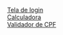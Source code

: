 <a href="Treino/treino03/index.html" target="blank">Tela de login</a>
<br>
<a href="Treino/Treino06/index.html" target="blank">Calculadora</a>
<br>
<a href="udemy/JS/Aula35/validaCPF.html" target="blank">Validador de CPF</a>

